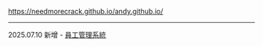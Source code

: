 https://needmorecrack.github.io/andy.github.io/

---
2025.07.10 新增 - [員工管理系統](https://needmorecrack.github.io/andy.github.io/works/EmpManageSystem/EmpManageSystem.html)

